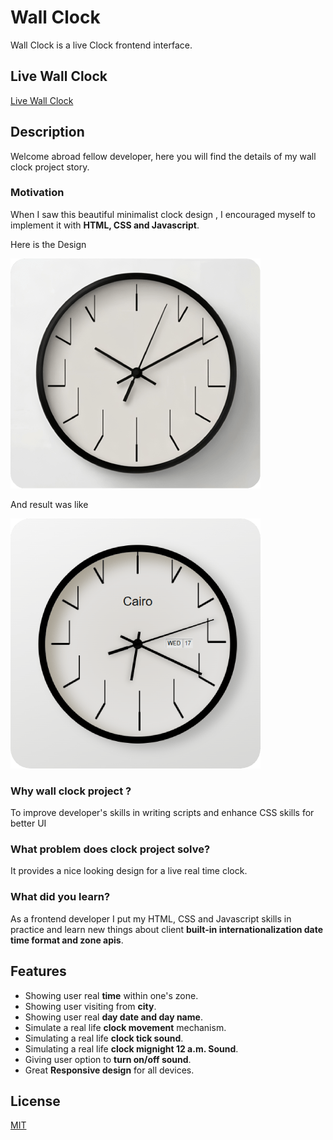 # Wall Clock

Wall Clock is a live Clock frontend interface.

## Live Wall Clock
[Live Wall Clock](https://abdulrahmanhatem.github.io/wall-clock/)

## Description 
Welcome abroad fellow developer, here you will find the details of my wall clock project story.

### Motivation 
When I saw this beautiful minimalist clock design , I encouraged myself to implement it with **HTML, CSS and Javascript**.

Here is the Design 

![Before](model-before.png)

And result was like 

![Before](model-after.png)

### Why wall clock project ?

To improve developer's skills in writing scripts and enhance CSS skills for better UI

### What problem does clock project solve?

It provides a nice looking design for a live real time clock.

### What did you learn?
As a frontend developer I put my HTML, CSS and Javascript skills in practice and learn new things about client **built-in internationalization date time format and zone apis**.


## Features
 - Showing user real **time** within one's zone.
 - Showing user visiting from **city**.
 - Showing user real **day date and day name**.
 - Simulate a real life **clock movement** mechanism.
 - Simulating a real life **clock tick sound**.
 - Simulating a real life **clock mignight 12 a.m. Sound**.
 - Giving user option to **turn on/off sound**.
 - Great **Responsive design** for all devices.

 ## License
 [MIT](https://opensource.org/license/mit)











